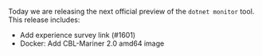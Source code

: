 Today we are releasing the next official preview of the `dotnet monitor` tool. This release includes:

- Add experience survey link (#1601)
- Docker: Add CBL-Mariner 2.0 amd64 image
